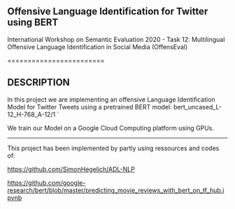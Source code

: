 ## Offensive Language Identification for Twitter using BERT

International Workshop on Semantic Evaluation 2020 - Task 12: Multilingual Offensive Language Identification in Social Media (OffensEval)

========================

DESCRIPTION
-------------------------
In this project we are implementing an offensive Language Identification Model for Twitter Tweets using a pretrained BERT model: bert_uncased_L-12_H-768_A-12/1 ´

We train our Model on a Google Cloud Computing platform using GPUs.

------------------------
This project has been implemented by partly using ressources and codes of:

https://github.com/SimonHegelich/ADL-NLP

https://github.com/google-research/bert/blob/master/predicting_movie_reviews_with_bert_on_tf_hub.ipynb




